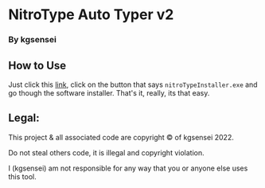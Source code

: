 # NitroType Auto Typer v2

### By kgsensei

## How to Use

Just click this [link](https://github.com/kgsensei/NitroTypeHack2/releases/tag/1.0), click on the button that says `nitroTypeInstaller.exe` and go though the software installer. That's it, really, its that easy.

## Legal:

This project & all associated code are copyright &copy; of kgsensei 2022.

Do not steal others code, it is illegal and copyright violation.

I (kgsensei) am not responsible for any way that you or anyone else uses this tool.
